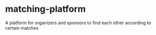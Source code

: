 # matching-platform
A platform for organizers and sponsors to find each other according to certain matches
